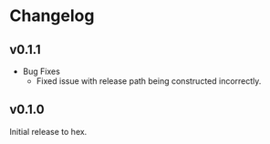 # Changelog

## v0.1.1
* Bug Fixes
  * Fixed issue with release path being constructed incorrectly.

## v0.1.0

Initial release to hex.
